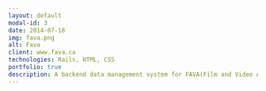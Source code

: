 ```yaml
---
layout: default
modal-id: 3
date: 2014-07-18
img: fava.png
alt: Fava
client: www.fava.ca
technologies: Rails, HTML, CSS
portfolio: true
description: A backend data management system for FAVA(Film and Video Arts Society of Alberta).
---
```

